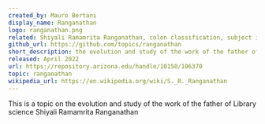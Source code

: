 ```yaml
---
created_by: Mauro Bertani
display_name: Ranganathan
logo: ranganathan.png
related: Shiyali Ramamrita Ranganathan, colon classification, subject indexing, lattice, hypercube, facet classification
github_url: https://github.com/topics/ranganathan
short_description: the evolution and study of the work of the father of Library science Shiyali Ramamrita Ranganathan 
released: April 2022
url: https://repository.arizona.edu/handle/10150/106370
topic: ranganathan
wikipedia_url: https://en.wikipedia.org/wiki/S._R._Ranganathan
---
```

This is a topic on the evolution and study of the work of the father of Library science Shiyali Ramamrita Ranganathan
